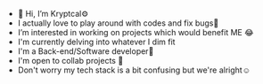 - 👋 Hi, I’m Kryptcal⚙️
- I actually love to play around with codes and fix bugs🌚
- I’m interested in working on projects which would benefit ME 😂
- I'm currently delving into whatever I dim fit 
- I'm a Back-end/Software developer💜
- I'm open to collab projects 🖤
- Don't worry my tech stack is a bit confusing but we're alright☺️

<!---
NobleUche/NobleUche is a ✨ special ✨ repository because its `README.md` (this file) appears on your GitHub profile.
You can click the Preview link to take a look at your changes.
--->
